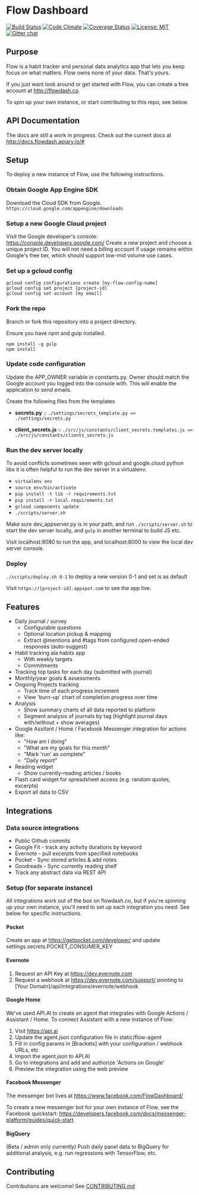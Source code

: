 # Flow Dashboard

[![Build Status](https://travis-ci.org/onejgordon/flow-dashboard.svg?branch=master)](https://travis-ci.org/onejgordon/flow-dashboard)
[![Code Climate](https://lima.codeclimate.com/github/onejgordon/flow-dashboard/badges/gpa.svg)](https://lima.codeclimate.com/github/onejgordon/flow-dashboard)
[![Coverage Status](https://coveralls.io/repos/github/onejgordon/flow-dashboard/badge.svg?branch=master)](https://coveralls.io/github/onejgordon/flow-dashboard?branch=master)
[![License: MIT](https://img.shields.io/badge/License-MIT-green.svg)](https://jeremy.mit-license.org)
[![Gitter chat](https://badges.gitter.im/onejgordon/flow-dashboard.png)](https://gitter.im/flow-dashboard)

## Purpose

Flow is a habit tracker and personal data analytics app that lets you keep focus on what matters. Flow owns none of your data. That's yours.

If you just want look around or get started with Flow, you can create a free account at http://flowdash.co.

To spin up your own instance, or start contributing to this repo, see below.

## API Documentation

The docs are still a work in progress. Check out the current docs at http://docs.flowdash.apiary.io/#

## Setup

To deploy a new instance of Flow, use the following instructions.

### Obtain Google App Engine SDK

Download the Cloud SDK from Google.
`https://cloud.google.com/appengine/downloads`

### Setup a new Google Cloud project

Visit the Google developer's console: <https://console.developers.google.com/>
Create a new project and choose a unique project ID. You will not need a billing account if usage remains within Google's free tier, which should support low-mid volume use cases.

### Set up a gcloud config

```
gcloud config configurations create [my-flow-config-name]
gcloud config set project [project-id]
gcloud config set account [my email]

```

### Fork the repo

Branch or fork this repository into a project directory.

Ensure you have npm and gulp installed.

```
npm install -g gulp
npm install
```

### Update code configuration

Update the APP_OWNER variable in constants.py. Owner should match the Google account you logged into the console with. This will enable the application to send emails.

Create the following files from the templates 

- **secrets.py** ::
	`./settings/secrets_template.py => ./settings/secrets.py`

- **client_secrets.js** :: 
	`./src/js/constants/client_secrets.templates.js => ./src/js/constants/clients_secrets.js`


### Run the dev server locally

To avoid conflicts sometimes seen with gcloud and google.cloud python libs it is often helpful to run the dev server in a virtualenv.

* `virtualenv env`
* `source env/bin/activate`
* `pip install -t lib -r requirements.txt`
* `pip install -r local.requirements.txt`
* `gcloud components update`
* `./scripts/server.sh`

Make sure dev_appserver.py is in your path, and run `./scripts/server.sh` to start the dev server locally, and `gulp` in another terminal to build JS etc.

Visit localhost:8080 to run the app, and localhost:8000 to view the local dev server console.

### Deploy

`./scripts/deploy.sh 0-1` to deploy a new version 0-1 and set is as default

Visit `https://[project-id].appspot.com` to see the app live.

## Features

* Daily journal / survey
	* Configurable questions
	* Optional location pickup & mapping
	* Extract @mentions and #tags from configured open-ended responses (auto-suggest)
* Habit tracking ala habits app
	* With weekly targets
	* Commitments
* Tracking top tasks for each day (submitted with journal)
* Monthly/year goals & assessments
* Ongoing Projects tracking
	* Track time of each progress increment
	* View 'burn-up' chart of completion progress over time
* Analysis
	* Show summary charts of all data reported to platform
	* Segment analysis of journals by tag (highlight journal days with/without + show averages)
* Google Assitant / Home / Facebook Messenger integration for actions like:
	* "How am I doing"
	* "What are my goals for this month"
	* "Mark 'run' as complete"
	* "Daily report"
* Reading widget
	* Show currently-reading articles / books
* Flash card widget for spreadsheet access (e.g. random quotes, excerpts)
* Export all data to CSV

## Integrations

### Data source integrations

* Public Github commits
* Google Fit - track any activity durations by keyword
* Evernote - pull excerpts from specified notebooks
* Pocket - Sync stored articles & add notes
* Goodreads - Sync currently reading shelf
* Track any abstract data via REST API

### Setup (for separate instance)

All integrations work out of the box on flowdash.co, but if you're spinning up your own instance, you'll need to set up each integration you need.  See below for specific instructions.

#### Pocket

Create an app at https://getpocket.com/developer/ and update settings.secrets.POCKET_CONSUMER_KEY

#### Evernote

1. Request an API Key at https://dev.evernote.com
2. Request a webhook at https://dev.evernote.com/support/ pointing to [Your Domain]/api/integrations/evernote/webhook

#### Google Home

We've used API.AI to create an agent that integrates with Google Actions / Assistant / Home. To connect Assistant with a new instance of Flow:

1. Visit https://api.ai
2. Update the agent.json configuration file in static/flow-agent
3. Fill in config params in [Brackets] with your configuration / webhook URLs, etc
4. Import the agent.json to API.AI
5. Go to integrations and add and authorize 'Actions on Google'
6. Preview the integration using the web preview

#### Facebook Messenger

The messenger bot lives at https://www.facebook.com/FlowDashboard/

To create a new messenger bot for your own instance of Flow, see the Facebook quickstart: https://developers.facebook.com/docs/messenger-platform/guides/quick-start

#### BigQuery

(Beta / admin only currently) Push daily panel data to BigQuery for additional analysis, e.g. run regressions
with TensorFlow, etc.

## Contributing

Contributions are welcome! See [CONTRIBUTING.md](.github/CONTRIBUTING.md)
